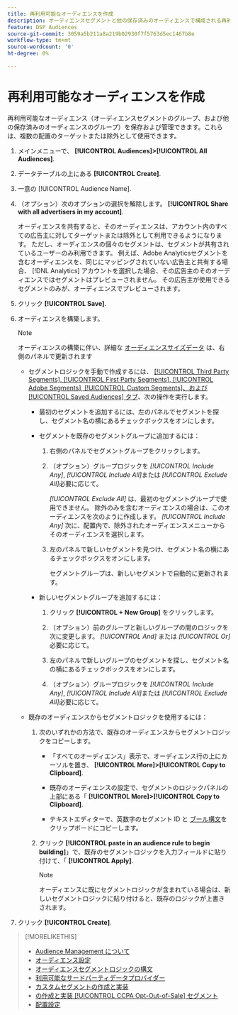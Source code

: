 ```yaml
---
title: 再利用可能なオーディエンスを作成
description: オーディエンスセグメントと他の保存済みのオーディエンスで構成される再利用可能なオーディエンスを作成する方法を説明します。
feature: DSP Audiences
source-git-commit: 3059a5b211a8a219b02930f7f5763d5ec1467b8e
workflow-type: tm+mt
source-wordcount: '0'
ht-degree: 0%

---
```


# 再利用可能なオーディエンスを作成

<!-- "Saved audience" is used in UI (where?), but "saved" is a state, not a type. "Reusable audience" sounds better in a description. "Audience template" isn't right, either, since it implies you can edit it on the fly to create a new, different audience. Some other term? -->

再利用可能なオーディエンス（オーディエンスセグメントのグループ、および他の保存済みのオーディエンスのグループ）を保存および管理できます。これらは、複数の配置のターゲットまたは除外として使用できます。

1. メインメニューで、 **[!UICONTROL Audiences]>[!UICONTROL All Audiences]**.

1. データテーブルの上にある **[!UICONTROL Create]**.

1. 一意の [!UICONTROL Audience Name].

1. （オプション）次のオプションの選択を解除します。 **[!UICONTROL Share with all advertisers in my account]**.

   オーディエンスを共有すると、そのオーディエンスは、アカウント内のすべての広告主に対してターゲットまたは除外として利用できるようになります。 ただし、オーディエンスの個々のセグメントは、セグメントが共有されているユーザーのみ利用できます。 例えば、Adobe Analyticsセグメントを含むオーディエンスを、同じにマッピングされていない広告主と共有する場合、 [!DNL Analytics] アカウントを選択した場合、その広告主のそのオーディエンスではセグメントはプレビューされません。 その広告主が使用できるセグメントのみが、オーディエンスでプレビューされます。

1. クリック **[!UICONTROL Save]**.

1. オーディエンスを構築します。

   >[!NOTE]
   >
   >オーディエンスの構築に伴い、詳細な [オーディエンスサイズデータ](audience-about.md) は、右側のパネルで更新されます

   * セグメントロジックを手動で作成するには、 [[!UICONTROL Third Party Segments], [!UICONTROL First Party Segments], [!UICONTROL Adobe Segments], [!UICONTROL Custom Segments]、および [!UICONTROL Saved Audiences] タブ](audience-settings.md)、次の操作を実行します。

      * 最初のセグメントを追加するには、左のパネルでセグメントを探し、セグメント名の横にあるチェックボックスをオンにします。

      * セグメントを既存のセグメントグループに追加するには：

         1. 右側のパネルでセグメントグループをクリックします。

         1. （オプション）グループロジックを *[!UICONTROL Include Any]*, *[!UICONTROL Include All]*&#x200B;または *[!UICONTROL Exclude All]*&#x200B;必要に応じて。

            *[!UICONTROL Exclude All]* は、最初のセグメントグループで使用できません。 除外のみを含むオーディエンスの場合は、このオーディエンスを次のように作成します。 *[!UICONTROL Include Any]* 次に、配置内で、除外されたオーディエンスメニューからそのオーディエンスを選択します。

         1. 左のパネルで新しいセグメントを見つけ、セグメント名の横にあるチェックボックスをオンにします。

            セグメントグループは、新しいセグメントで自動的に更新されます。
      * 新しいセグメントグループを追加するには：

         1. クリック **[!UICONTROL + New Group]** をクリックします。

         1. （オプション）前のグループと新しいグループの間のロジックを次に変更します。 *[!UICONTROL And]* または *[!UICONTROL Or]*&#x200B;必要に応じて。

         1. 左のパネルで新しいグループのセグメントを探し、セグメント名の横にあるチェックボックスをオンにします。

         1. （オプション）グループロジックを *[!UICONTROL Include Any]*, *[!UICONTROL Include All]*&#x200B;または *[!UICONTROL Exclude All]*&#x200B;必要に応じて。
   * 既存のオーディエンスからセグメントロジックを使用するには：

      1. 次のいずれかの方法で、既存のオーディエンスからセグメントロジックをコピーします。

         * 「すべてのオーディエンス」表示で、オーディエンス行の上にカーソルを置き、 **[!UICONTROL More]>[!UICONTROL Copy to Clipboard]**.

         * 既存のオーディエンスの設定で、セグメントのロジックパネルの上部にある「 **[!UICONTROL More]>[!UICONTROL Copy to Clipboard]**.

         * テキストエディターで、英数字のセグメント ID と [ブール構文](audience-segment-logic-syntax.md)をクリップボードにコピーします。
      1. クリック **[!UICONTROL paste in an audience rule to begin building]**」で、既存のセグメントロジックを入力フィールドに貼り付けて、「 **[!UICONTROL Apply]**.

         >[!NOTE]
         >
         >オーディエンスに既にセグメントロジックが含まれている場合は、新しいセグメントロジックに貼り付けると、既存のロジックが上書きされます。




1. クリック **[!UICONTROL Create]**.

>[!MORELIKETHIS]
>
>* [Audience Management について](audience-about.md)
>* [オーディエンス設定](audience-settings.md)
>* [オーディエンスセグメントロジックの構文](audience-segment-logic-syntax.md)
>* [利用可能なサードパーティデータプロバイダー](third-party-data-providers.md)
>* [カスタムセグメントの作成と実装](custom-segment-create.md)
>* [の作成と実装 [!UICONTROL CCPA Opt-Out-of-Sale] セグメント](ccpa-opt-out-segment-create.md)
>* [配置設定](/help/dsp/campaign-management/placements/placement-settings.md)

